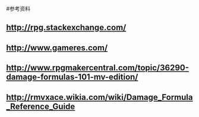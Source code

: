 #参考资料


## http://rpg.stackexchange.com/


## http://www.gameres.com/

## http://www.rpgmakercentral.com/topic/36290-damage-formulas-101-mv-edition/

## http://rmvxace.wikia.com/wiki/Damage_Formula_Reference_Guide